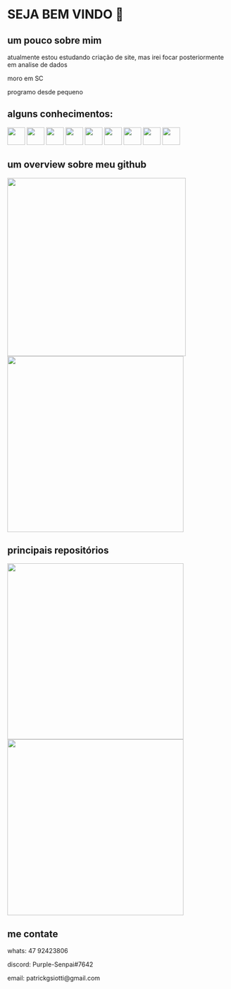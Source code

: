 <h1>SEJA BEM VINDO 👋</h1>
<div>
  <h2>um pouco sobre mim</h2>
  <p>atualmente estou estudando criação de site, mas irei focar posteriormente em analise de dados</p>
  <p>moro em SC</p>
  <p>programo desde pequeno</p>
</div>
<div>
  <h2>alguns conhecimentos:</h2>
  <a href="https://pt.wikipedia.org/wiki/HTML5"><img src="https://cdn.jsdelivr.net/gh/devicons/devicon/icons/html5/html5-original.svg" width="40"></a>
  <a href="https://pt.wikipedia.org/wiki/CSS3#:~:text=CSS3%20é%20a%20terceira%20mais,web%20(página%20de%20internet)."><img src="https://cdn.jsdelivr.net/gh/devicons/devicon/icons/css3/css3-plain.svg" width="40"></a>
  <a href="https://www.python.org"><img src="https://cdn.jsdelivr.net/gh/devicons/devicon/icons/python/python-original.svg" width="40"></a>
  <a href="https://flask.palletsprojects.com/en/2.1.x/"><img src="https://cdn.jsdelivr.net/gh/devicons/devicon/icons/flask/flask-original.svg" width="40"></a>
  <a href="https://git-scm.com"><img src="https://cdn.jsdelivr.net/gh/devicons/devicon/icons/git/git-original.svg" width="40"></a>
  <a href="https://id.heroku.com/login"><img src="https://cdn.jsdelivr.net/gh/devicons/devicon/icons/heroku/heroku-plain.svg" width="40"></a>
  <a href="https://pt.wikipedia.org/wiki/Linux"><img src="https://cdn.jsdelivr.net/gh/devicons/devicon/icons/linux/linux-original.svg" width="40"></a>
  <a href="https://www.selenium.dev"><img src="https://cdn.jsdelivr.net/gh/devicons/devicon/icons/selenium/selenium-original.svg" width="40"></a>
  <a href="https://code.visualstudio.com"><img src="https://cdn.jsdelivr.net/gh/devicons/devicon/icons/vscode/vscode-original.svg" width="40"></a>
</div>
<div>
  <h2>um overview sobre meu github</h2>
  <a href="https://github.com/patrick-siotti"><img src="https://github-readme-stats.vercel.app/api?username=patrick-siotti&show_icons=true&theme=dark" width="405"></a>
  <a href="https://github.com/patrick-siotti"><img src="https://github-readme-stats.vercel.app/api/top-langs/?username=patrick-siotti&layout=compact&theme=dark" width="400"></a>
</div>
<div>
  <h2>principais repositórios</h2>
  <a href="https://github.com/patrick-siotti/projetos_python"><img src="https://github-readme-stats.vercel.app/api/pin/?username=patrick-siotti&repo=projetos_python&theme=dark" width="400"></a>
  <a href="https://github.com/patrick-siotti/projeto-sites"><img src="https://github-readme-stats.vercel.app/api/pin/?username=patrick-siotti&repo=projeto-sites&theme=dark" width="400"></a>
</div>
<div>
  <h2>me contate</h2>
  <p>whats: 47 92423806</p>
  <p>discord: Purple-Senpai#7642</p>
  <p>email: patrickgsiotti@gmail.com</p>
</div>
